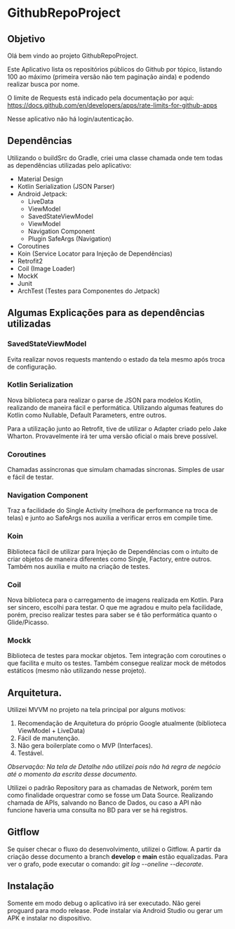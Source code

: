 # GithubRepoProject

## Objetivo
Olá bem vindo ao projeto GithubRepoProject.

Este Aplicativo lista os repositórios públicos do Github por tópico, listando 100 ao máximo (primeira versão não tem paginação ainda) e podendo realizar busca por nome.

O limite de Requests está indicado pela documentação por aqui: https://docs.github.com/en/developers/apps/rate-limits-for-github-apps

Nesse aplicativo não há login/autenticação.

## Dependências

Utilizando o buildSrc do Gradle, criei uma classe chamada onde tem todas as dependências utilizadas pelo aplicativo: 

- Material Design
- Kotlin Serialization (JSON Parser)
- Android Jetpack: 
    - LiveData
    - ViewModel
    - SavedStateViewModel
    - ViewModel
    - Navigation Component
    - Plugin SafeArgs (Navigation)
- Coroutines
- Koin (Service Locator para Injeção de Dependências)
- Retrofit2
- Coil (Image Loader)
- MockK
- Junit
- ArchTest (Testes para Componentes do Jetpack)

## Algumas Explicações para as dependências utilizadas

### SavedStateViewModel

Evita realizar novos requests mantendo o estado da tela mesmo após troca de configuração.

### Kotlin Serialization

Nova biblioteca para realizar o parse de JSON para modelos Kotlin, realizando de maneira fácil e performática. Utilizando algumas features do Kotlin como Nullable, Default Parameters, entre outros. 

Para a utilização junto ao Retrofit, tive de utilizar o Adapter criado pelo Jake Wharton. Provavelmente irá ter uma versão oficial o mais breve possível.

### Coroutines

Chamadas assíncronas que simulam chamadas síncronas. Simples de usar e fácil de testar.

### Navigation Component

Traz a facilidade do Single Activity (melhora de performance na troca de telas) e junto ao SafeArgs nos auxilia a verificar erros em compile time.

### Koin

Biblioteca fácil de utilizar para Injeção de Dependências com o intuito de criar objetos de maneira diferentes como Single, Factory, entre outros. Também nos auxilia e muito na criação de testes.

### Coil

Nova biblioteca para o carregamento de imagens realizada em Kotlin. Para ser sincero, escolhi para testar. O que me agradou e muito pela facilidade, porém, preciso realizar testes para saber se é tão performática quanto o Glide/Picasso.

### Mockk

Biblioteca de testes para mockar objetos. Tem integração com coroutines o que facilita e muito os testes. Também consegue realizar mock de métodos estáticos (mesmo não utilizando nesse projeto).


## Arquitetura.

Utilizei MVVM no projeto na tela principal por alguns motivos:

 1. Recomendação de Arquitetura do próprio Google atualmente (biblioteca ViewModel + LiveData)
 2. Fácil de manutenção.
 3. Não gera boilerplate como o MVP (Interfaces).
 4. Testável.

 *Observação: Na tela de Detalhe não utilizei pois não há regra de negócio até o momento da escrita desse documento.*

 Utilizei o padrão Repository para as chamadas de Network, porém tem como finalidade orquestrar como se fosse um Data Source. Realizando chamada de APIs, salvando no Banco de Dados, ou caso a API não funcione haveria uma consulta no BD para ver se há registros.

## Gitflow

Se quiser checar o fluxo do desenvolvimento, utilizei o Gitflow. A partir da criação desse documento a branch **develop** e **main** estão equalizadas. Para ver o grafo, pode executar o comando: *git log --oneline --decorate*.

 ## Instalação

 Somente em modo debug o aplicativo irá ser executado. Não gerei proguard para modo release. Pode instalar via Android Studio ou gerar um APK e instalar no dispositivo.